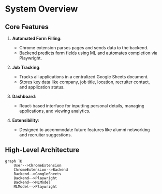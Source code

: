 # System Overview

## Core Features
1. **Automated Form Filling**:
   - Chrome extension parses pages and sends data to the backend.
   - Backend predicts form fields using ML and automates completion via Playwright.

2. **Job Tracking**:
   - Tracks all applications in a centralized Google Sheets document.
   - Stores key data like company, job title, location, recruiter contact, and application status.

3. **Dashboard**:
   - React-based interface for inputting personal details, managing applications, and viewing analytics.

4. **Extensibility**:
   - Designed to accommodate future features like alumni networking and recruiter suggestions.

## High-Level Architecture

```mermaid
graph TD
	User-->ChromeExtension
    ChromeExtension-->Backend
    Backend-->GoogleSheets
    Backend-->Playwright
    Backend-->MLModel
    MLModel-->Playwright
```

